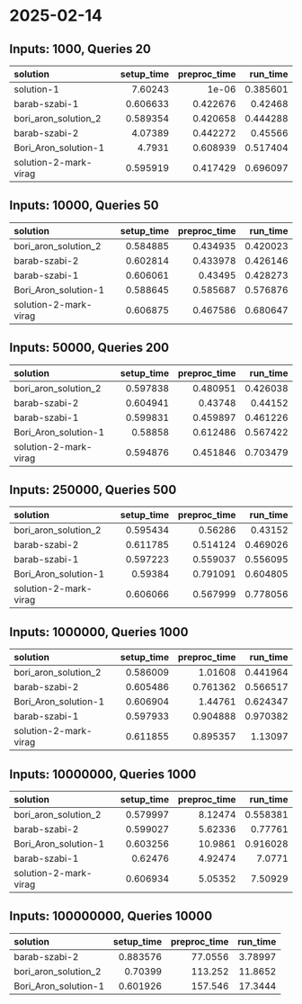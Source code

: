 # 2025-02-14

## Inputs: 1000, Queries 20

| solution              |   setup_time |   preproc_time |   run_time |
|:----------------------|-------------:|---------------:|-----------:|
| solution-1            |     7.60243  |       1e-06    |   0.385601 |
| barab-szabi-1         |     0.606633 |       0.422676 |   0.42468  |
| bori_aron_solution_2  |     0.589354 |       0.420658 |   0.444288 |
| barab-szabi-2         |     4.07389  |       0.442272 |   0.45566  |
| Bori_Aron_solution-1  |     4.7931   |       0.608939 |   0.517404 |
| solution-2-mark-virag |     0.595919 |       0.417429 |   0.696097 |

## Inputs: 10000, Queries 50

| solution              |   setup_time |   preproc_time |   run_time |
|:----------------------|-------------:|---------------:|-----------:|
| bori_aron_solution_2  |     0.584885 |       0.434935 |   0.420023 |
| barab-szabi-2         |     0.602814 |       0.433978 |   0.426146 |
| barab-szabi-1         |     0.606061 |       0.43495  |   0.428273 |
| Bori_Aron_solution-1  |     0.588645 |       0.585687 |   0.576876 |
| solution-2-mark-virag |     0.606875 |       0.467586 |   0.680647 |

## Inputs: 50000, Queries 200

| solution              |   setup_time |   preproc_time |   run_time |
|:----------------------|-------------:|---------------:|-----------:|
| bori_aron_solution_2  |     0.597838 |       0.480951 |   0.426038 |
| barab-szabi-2         |     0.604941 |       0.43748  |   0.44152  |
| barab-szabi-1         |     0.599831 |       0.459897 |   0.461226 |
| Bori_Aron_solution-1  |     0.58858  |       0.612486 |   0.567422 |
| solution-2-mark-virag |     0.594876 |       0.451846 |   0.703479 |

## Inputs: 250000, Queries 500

| solution              |   setup_time |   preproc_time |   run_time |
|:----------------------|-------------:|---------------:|-----------:|
| bori_aron_solution_2  |     0.595434 |       0.56286  |   0.43152  |
| barab-szabi-2         |     0.611785 |       0.514124 |   0.469026 |
| barab-szabi-1         |     0.597223 |       0.559037 |   0.556095 |
| Bori_Aron_solution-1  |     0.59384  |       0.791091 |   0.604805 |
| solution-2-mark-virag |     0.606066 |       0.567999 |   0.778056 |

## Inputs: 1000000, Queries 1000

| solution              |   setup_time |   preproc_time |   run_time |
|:----------------------|-------------:|---------------:|-----------:|
| bori_aron_solution_2  |     0.586009 |       1.01608  |   0.441964 |
| barab-szabi-2         |     0.605486 |       0.761362 |   0.566517 |
| Bori_Aron_solution-1  |     0.606904 |       1.44761  |   0.624347 |
| barab-szabi-1         |     0.597933 |       0.904888 |   0.970382 |
| solution-2-mark-virag |     0.611855 |       0.895357 |   1.13097  |

## Inputs: 10000000, Queries 1000

| solution              |   setup_time |   preproc_time |   run_time |
|:----------------------|-------------:|---------------:|-----------:|
| bori_aron_solution_2  |     0.579997 |        8.12474 |   0.558381 |
| barab-szabi-2         |     0.599027 |        5.62336 |   0.77761  |
| Bori_Aron_solution-1  |     0.603256 |       10.9861  |   0.916028 |
| barab-szabi-1         |     0.62476  |        4.92474 |   7.0771   |
| solution-2-mark-virag |     0.606934 |        5.05352 |   7.50929  |

## Inputs: 100000000, Queries 10000

| solution             |   setup_time |   preproc_time |   run_time |
|:---------------------|-------------:|---------------:|-----------:|
| barab-szabi-2        |     0.883576 |        77.0556 |    3.78997 |
| bori_aron_solution_2 |     0.70399  |       113.252  |   11.8652  |
| Bori_Aron_solution-1 |     0.601926 |       157.546  |   17.3444  |